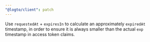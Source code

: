 ```yaml
---
"@logto/client": patch
---
```


Use `requestedAt` + `expiresIn` to calculate an approximately `expiredAt` timestamp, in order to ensure it is always smaller than the actual `exp` timestamp in access token claims.
